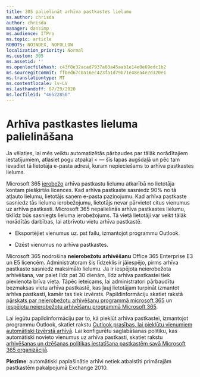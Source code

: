 ```yaml
---
title: 305 palielināt arhīva pastkastes lielumu
ms.author: chrisda
author: chrisda
manager: dansimp
ms.audience: ITPro
ms.topic: article
ROBOTS: NOINDEX, NOFOLLOW
localization_priority: Normal
ms.custom: 305
ms.assetid: ''
ms.openlocfilehash: c43f8e32acad7937a03a45aab1e14e0e69edc1b2
ms.sourcegitcommit: ffbed67c0a16ec423fa1d79b71e48ea4e2d320e1
ms.translationtype: MT
ms.contentlocale: lv-LV
ms.lasthandoff: 07/29/2020
ms.locfileid: "46522850"
---
```

# <a name="increase-the-archive-mailbox-size"></a>Arhīva pastkastes lieluma palielināšana


Ja vēlaties, lai mēs veiktu automatizētās pārbaudes par tālāk norādītajiem iestatījumiem, atlasiet pogu atpakaļ < — šīs lapas augšdaļā un pēc tam ievadiet tā lietotāja e-pasta adresi, kuram nepieciešams to arhīva pastkastes lielums.

Microsoft 365 [ierobežo](https://docs.microsoft.com/office365/servicedescriptions/exchange-online-service-description/exchange-online-limits#mailbox-storage-limits) arhīva pastkastu lielumu atkarībā no lietotāja kontam piešķirtās licences. Kad arhīva pastkaste sasniedz 90% no tā atļauto lielumu, lietotājs saņem e-pasta paziņojumu. Kad arhīva pastkaste sasniedz tās lieluma ierobežojumu, lietotājs nevar pārvietot citus vienumus uz arhīva pastkasti. Microsoft 365 nepalielinās arhīva pastkastes lielumu, tiklīdz būs sasniegts lieluma ierobežojums. Tā vietā lietotāji var veikt tālāk norādītās darbības, lai atbrīvotu vietu arhīva pastkastē.

- Eksportējiet vienumus uz. pst failu, izmantojot programmu Outlook.

- Dzēst vienumus no arhīva pastkastes.

Microsoft 365 nodrošina **neierobežotu arhivēšanu** Office 365 Enterprise E3 un E5 licencēm. Administratoram šis līdzeklis ir jāiespējo, pirms arhīva pastkaste sasniedz maksimālo lielumu. Ja ir iespējota neierobežota arhivēšana, var paiet līdz pat 30 dienām, līdz arhīva pastkastei tiek pievienota brīva vieta. Tāpēc ieteicams, lai administratori pārbaudītu bezmaksas vietu arhīva pastkastē, kas ļauj lietotājam turpināt izmantot arhīva pastkasti, kamēr tas tiek izvērsts. Papildinformāciju skatiet rakstā [pārskats par neierobežotu arhivēšanu programmā microsoft 365](https://docs.microsoft.com/microsoft-365/compliance/unlimited-archiving) un [iespējotu neierobežotu arhivēšanu programmā Microsoft 365](https://docs.microsoft.com/microsoft-365/compliance/enable-unlimited-archiving).

Lai iegūtu papildinformāciju par to, kā piekļūt arhīva pastkastei, izmantojot programmu Outlook, skatiet rakstu [Outlook prasības, lai piekļūtu vienumiem automātiski Izvērstā arhīvā](https://docs.microsoft.com/microsoft-365/compliance/unlimited-archiving#outlook-requirements-for-accessing-items-in-an-auto-expanded-archive). Lai konfigurētu saglabāšanas politiku, kas automātiski novieto vienumus uz arhīva pastkasti, skatiet rakstu [arhivēšanas un dzēšanas politikas iestatīšana pastkastēm savā Microsoft 365 organizācijā](https://docs.microsoft.com/microsoft-365/compliance/set-up-an-archive-and-deletion-policy-for-mailboxes).

**Piezīme**: automātiski paplašinātie arhīvi netiek atbalstīti primārajām pastkastēm pakalpojumā Exchange 2010.
